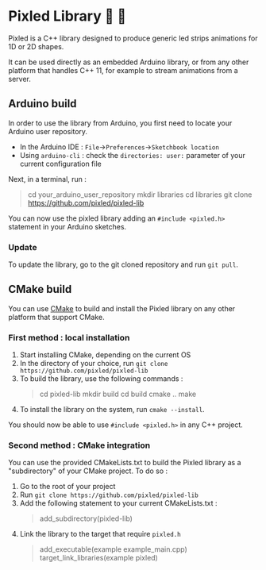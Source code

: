 # Pixled Library :rainbow: :sheep:

Pixled is a C++ library designed to produce generic led strips animations for
1D or 2D shapes.

It can be used directly as an embedded Arduino library, or from any other
platform that handles C++ 11, for example to stream animations from a server.

## Arduino build

In order to use the library from Arduino, you first need to locate your Arduino
user repository.
- In the Arduino IDE : `File`->`Preferences`->`Sketchbook location`
- Using `arduino-cli` : check the `directories:	user:` parameter of your
	current configuration file

Next, in a terminal, run :
> cd your_arduino_user_repository
> mkdir libraries
> cd libraries
> git clone https://github.com/pixled/pixled-lib

You can now use the pixled library adding an `#include <pixled.h>` statement in
your Arduino sketches.

### Update
To update the library, go to the git cloned repository and run `git pull`.

## CMake build

You can use [CMake](https://cmake.org/) to build and install the Pixled library
on any other platform that support CMake.

### First method : local installation

1. Start installing CMake, depending on the current OS
2. In the directory of your choice, run `git clone https://github.com/pixled/pixled-lib`
3. To build the library, use the following commands :
   > cd pixled-lib
   > mkdir build
   > cd build
   > cmake ..
   > make
4. To install the library on the system, run `cmake --install`.

You should now be able to use `#include <pixled.h>` in any C++ project.

### Second method : CMake integration

You can use the provided CMakeLists.txt to build the Pixled library as a
"subdirectory" of your CMake project. To do so :
1. Go to the root of your project
2. Run `git clone https://github.com/pixled/pixled-lib`
3. Add the following statement to your current CMakeLists.txt :
   > add_subdirectory(pixled-lib)
4. Link the library to the target that require `pixled.h`
   > add_executable(example example_main.cpp)
   > target_link_libraries(example pixled)
